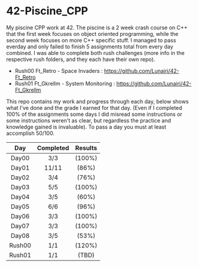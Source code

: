 # 42-Piscine_CPP
My piscine CPP work at 42. The piscine is a 2 week crash course on C++ that the first week focuses on object oriented programming, while the second week focuses on more C++ specific stuff. I managed to pass everday and only failed to finish 5 assignments total from every day combined. I was able to complete both rush challenges (more info in the respective rush folders, and they each have their own repo).

- Rush00 Ft_Retro - Space Invaders : https://github.com/Lunairi/42-Ft_Retro
- Rush01 Ft_Gkrellm - System Monitoring : https://github.com/Lunairi/42-Ft_Gkrellm

This repo contains my work and progress through each day, below shows what I've done and the grade I earned for that day. (Even if I completed 100% of the assignments some days I did misread some instructions or some instructions weren't as clear, but regardless the practice and knowledge gained is invaluable).
To pass a day you must at least accomplish 50/100.

|   Day    | Completed | Results |
|:--------:|:---------:|:-------:|
| Day00 | 3/3   |  (100%) |
| Day01 | 11/11 |  (86%) |
| Day02 | 3/4   |  (76%) |
| Day03 | 5/5   |  (100%) |
| Day04 | 3/5   |  (60%) |
| Day05 | 6/6   |  (96%) |
| Day06 | 3/3   |  (100%) |
| Day07 | 3/3   |  (100%) |
| Day08 | 3/5   |  (53%) |
| Rush00 | 1/1   |  (120%) |
| Rush01 | 1/1   |  (TBD) |
